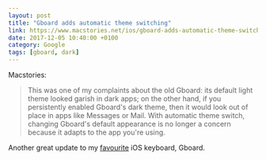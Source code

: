 ```yaml
---
layout: post
title: "Gboard adds automatic theme switching"
link: https://www.macstories.net/ios/gboard-adds-automatic-theme-switching/
date: 2017-12-05 10:40:00 +0100
category: Google
tags: [gboard, dark]
---
```


Macstories:

>This was one of my complaints about the old Gboard: its default light theme looked garish in dark apps; on the other hand, if you persistently enabled Gboard's dark theme, then it would look out of place in apps like Messages or Mail. With automatic theme switch, changing Gboard's default appearance is no longer a concern because it adapts to the app you're using.

Another great update to my [favourite][gboard] iOS keyboard, Gboard.

[gboard]:http://colm.io/2016/09/10/gboard/
